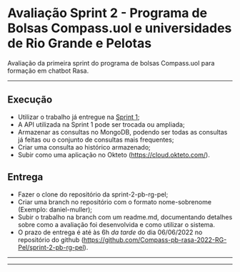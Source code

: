 # Avaliação Sprint 2 - Programa de Bolsas Compass.uol e universidades de Rio Grande e Pelotas
Avaliação da primeira sprint do programa de bolsas Compass.uol para formação em chatbot Rasa.

---

## Execução
- Utilizar o trabalho já entregue na [Sprint 1](https://github.com/Compass-pb-rasa-2022-RG-Pel/sprint-1-pb-rg-pel);
- A API utilizada na Sprint 1 pode ser trocada ou ampliada;
- Armazenar as consultas no MongoDB, podendo ser todas as consultas já feitas ou o conjunto de consultas mais frequentes;
- Criar uma consulta ao histórico armazenado;
- Subir como uma aplicação no Okteto (https://cloud.okteto.com/).

## Entrega
- Fazer o clone do repositório da sprint-2-pb-rg-pel;
- Criar uma branch no repositório com o formato nome-sobrenome (Exemplo: daniel-muller);
- Subir o trabalho na branch com um readme.md, documentando detalhes sobre como a avaliação foi desenvolvida e como utilizar o sistema.
- O prazo de entrega é até às 6h _da tarde_ do dia 06/06/2022 no repositório do github (https://github.com/Compass-pb-rasa-2022-RG-Pel/sprint-2-pb-rg-pel).

---
---

